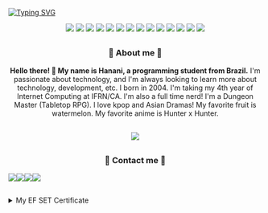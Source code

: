 [![Typing SVG](https://readme-typing-svg.herokuapp.com/?color=3d85c6&size=35&center=true&vCenter=true&width=1000&lines=Welcome!+:%29)](https://git.io/typing-svg)

<div align="center">
    <img src="https://img.shields.io/badge/php-%23777BB4.svg?style=for-the-badge&logo=php&logoColor=white">
    <img src="https://img.shields.io/badge/python-3670A0?style=for-the-badge&logo=python&logoColor=ffdd54">
    <img src="https://img.shields.io/badge/adobe%20photoshop-%2331A8FF.svg?style=for-the-badge&logo=adobe%20photoshop&logoColor=white">
    <img src="https://img.shields.io/badge/bootstrap-%238511FA.svg?style=for-the-badge&logo=bootstrap&logoColor=white">
    <img src="https://img.shields.io/badge/github%20pages-121013?style=for-the-badge&logo=github&logoColor=white">
    <img src="https://img.shields.io/badge/laravel-%23FF2D20.svg?style=for-the-badge&logo=laravel&logoColor=white">
    <img src="https://img.shields.io/badge/mysql-%2300f.svg?style=for-the-badge&logo=mysql&logoColor=white">
    <img src="https://img.shields.io/badge/Next-black?style=for-the-badge&logo=next.js&logoColor=white">
    <img src="https://img.shields.io/badge/node.js-6DA55F?style=for-the-badge&logo=node.js&logoColor=white">
    <img src="https://img.shields.io/badge/postgres-%23316192.svg?style=for-the-badge&logo=postgresql&logoColor=white">
    <img src="https://img.shields.io/badge/sqlite-%2307405e.svg?style=for-the-badge&logo=sqlite&logoColor=white">
    <img src="https://img.shields.io/badge/tailwindcss-%2338B2AC.svg?style=for-the-badge&logo=tailwind-css&logoColor=white">
    <img src="https://img.shields.io/badge/vercel-%23000000.svg?style=for-the-badge&logo=vercel&logoColor=white">
    <img src="https://img.shields.io/badge/Visual%20Studio%20Code-0078d7.svg?style=for-the-badge&logo=visual-studio-code&logoColor=white">
</div>

##

<div align="center">
<h3>📄 About me 📄</h3>
<p>
<strong>Hello there! 👋 My name is Hanani, a programming student from Brazil.</strong> I'm passionate about technology, and I'm always looking to learn more about technology, development, etc. I born in 2004. I'm taking my 4th year of Internet Computing at IFRN/CA. I'm also a full time nerd! I'm a Dungeon Master (Tabletop RPG). I love kpop and Asian Dramas! My favorite fruit is watermelon. My favorite anime is Hunter x Hunter.
</p>
</div>

##

<div align="center">
    <img src="https://github-readme-stats.vercel.app/api?username=hananitallyson&amp;show_icons=true&amp;hide_border=true&amp;include_all_commits=true&amp;card_width=600&amp;custom_title=GitHub%20Stats&amp;title_color=3B7EBF&amp;text_color=FFF&amp;icon_color=3B7EBF&amp;hide=contribs&amp;show=reviews,prs_merged,prs_merged_percentage&amp;theme=transparent">
</div>

##

<div align="center">
    <h3>📧 Contact me 📧</h3>
    <div style="display: flex;">
      <a href="mailto:tallysonhanani@gmail.com" target="_blank"><img src="https://img.shields.io/badge/Gmail-D14836?style=for-the-badge&logo=gmail&logoColor=white"></a>
      <a href="https://www.linkedin.com/in/hananitallyson/" target="_blank"><img src="https://img.shields.io/badge/linkedin-%230077B5.svg?style=for-the-badge&logo=linkedin&logoColor=white"></a>
      <a href="https://www.reddit.com/user/otaliz/" target="_blank"><img src="https://img.shields.io/badge/Reddit-%23FF4500.svg?style=for-the-badge&logo=Reddit&logoColor=white"></a>
      <a href="https://twitter.com/otaliz_" target="_blank"><img src="https://img.shields.io/badge/X-%23000000.svg?style=for-the-badge&logo=X&logoColor=white"></a>
    </div>
</div>

##

<details>
<summary>My EF SET Certificate</summary>
<br>
<a href="https://www.efset.org/cert/9w88kE" target="_blank"><img src="https://gcdnb.pbrd.co/images/iJwBknGB60fP.png?o=1"></a>
</details>
